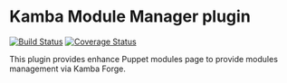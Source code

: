 Kamba Module Manager plugin
==================================
[![Build Status](https://secure.travis-ci.org/kambalabs/KmbModuleManager.png?branch=master)](http://travis-ci.org/kambalabs/KmbModuleManager)
[![Coverage Status](https://coveralls.io/repos/kambalabs/KmbModuleManager/badge.png?branch=master)](https://coveralls.io/r/kambalabs/KmbModuleManager)

This plugin provides enhance Puppet modules page to provide modules management via Kamba Forge.
